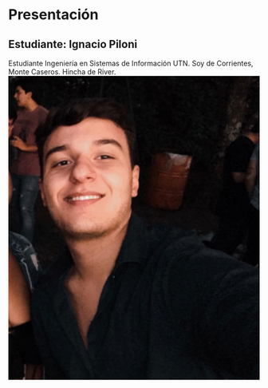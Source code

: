 # Presentación

## Estudiante: Ignacio Piloni

Estudiante Ingeniería en Sistemas de Información UTN.
Soy de Corrientes, Monte Caseros. Hincha de River.
![mi foto](foto.jpeg)